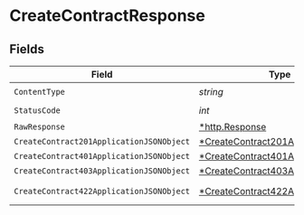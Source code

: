 # CreateContractResponse


## Fields

| Field                                                                                            | Type                                                                                             | Required                                                                                         | Description                                                                                      |
| ------------------------------------------------------------------------------------------------ | ------------------------------------------------------------------------------------------------ | ------------------------------------------------------------------------------------------------ | ------------------------------------------------------------------------------------------------ |
| `ContentType`                                                                                    | *string*                                                                                         | :heavy_check_mark:                                                                               | N/A                                                                                              |
| `StatusCode`                                                                                     | *int*                                                                                            | :heavy_check_mark:                                                                               | N/A                                                                                              |
| `RawResponse`                                                                                    | [*http.Response](https://pkg.go.dev/net/http#Response)                                           | :heavy_minus_sign:                                                                               | N/A                                                                                              |
| `CreateContract201ApplicationJSONObject`                                                         | [*CreateContract201ApplicationJSON](../../models/operations/createcontract201applicationjson.md) | :heavy_minus_sign:                                                                               | Created                                                                                          |
| `CreateContract401ApplicationJSONObject`                                                         | [*CreateContract401ApplicationJSON](../../models/operations/createcontract401applicationjson.md) | :heavy_minus_sign:                                                                               | Unauthenticated                                                                                  |
| `CreateContract403ApplicationJSONObject`                                                         | [*CreateContract403ApplicationJSON](../../models/operations/createcontract403applicationjson.md) | :heavy_minus_sign:                                                                               | Forbidden                                                                                        |
| `CreateContract422ApplicationJSONObject`                                                         | [*CreateContract422ApplicationJSON](../../models/operations/createcontract422applicationjson.md) | :heavy_minus_sign:                                                                               | Invalid data posted                                                                              |